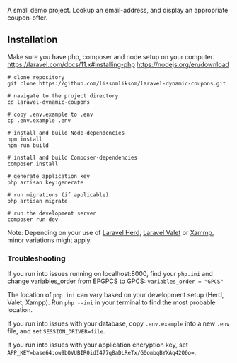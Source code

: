 A small demo project. Lookup an email-address, and display an appropriate coupon-offer.

## Installation

Make sure you have php, composer and node setup on your computer.
https://laravel.com/docs/11.x#installing-php
https://nodejs.org/en/download

```
# clone repository
git clone https://github.com/lissomliksom/laravel-dynamic-coupons.git

# navigate to the project directory
cd laravel-dynamic-coupons

# copy .env.example to .env
cp .env.example .env

# install and build Node-dependencies
npm install
npm run build

# install and build Composer-dependencies
composer install

# generate application key
php artisan key:generate

# run migrations (if applicable)
php artisan migrate

# run the development server
composer run dev
```

Note: Depending on your use of [Laravel Herd](https://herd.laravel.com/), [Laravel Valet](https://laravel.com/docs/11.x/valet) or [Xammp](https://www.apachefriends.org/download.html), minor variations might apply.

### Troubleshooting

If you run into issues running on localhost:8000, find your `php.ini` and change variables_order from EPGPCS to GPCS:
`variables_order = "GPCS"`

The location of `php.ini` can vary based on your development setup (Herd, Valet, Xampp). Run `php --ini` in your terminal to find the most probable location.

If you run into issues with your database, copy `.env.example` into a new `.env` file, and set `SESSION_DRIVER=file`.

If you run into issues with your application encryption key, set `APP_KEY=base64:ow9bOVUBIR0idI477q8aDLReTx/G0ombqBYXAq42O6o=`.
